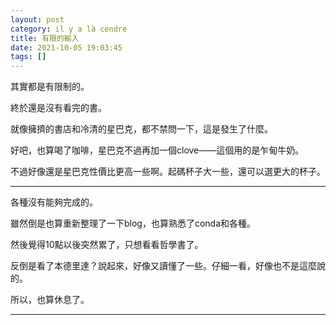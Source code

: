 ```yaml
---
layout: post
category: il y a là cendre
title: 有限的輸入
date: 2021-10-05 19:03:45
tags: []
---
```


其實都是有限制的。

終於還是沒有看完的書。

就像擁擠的書店和冷清的星巴克，都不禁問一下，這是發生了什麼。

好吧，也算喝了咖啡，星巴克不過再加一個clove——這個用的是乍甸牛奶。

不過好像還是星巴克性價比更高一些啊。起碼杯子大一些，還可以選更大的杯子。

------

各種沒有能夠完成的。

雖然倒是也算重新整理了一下blog，也算熟悉了conda和各種。

然後覺得10點以後突然累了，只想看看哲學書了。

反倒是看了本德里達？說起來，好像又讀懂了一些。仔細一看，好像也不是這麼說的。

所以，也算休息了。

------





